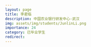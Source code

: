 ```yaml
---
layout: page
title: 李君临
description: 中国农业银行研发中心-武汉
img: assets/img/students/JunlinLi.png
importance: 24
category: 已毕业学生
redirect:
---
```

